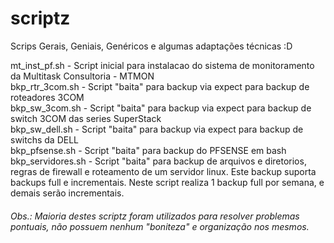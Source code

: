# scriptz
Scrips Gerais, Geniais, Genéricos e algumas adaptações técnicas  :D <br>

mt_inst_pf.sh - Script inicial para instalacao do sistema de monitoramento da Multitask Consultoria - MTMON<br>
bkp_rtr_3com.sh - Script "baita" para backup via expect para backup de roteadores 3COM<br>
bkp_sw_3com.sh - Script "baita" para backup via expect para backup de switch 3COM das series SuperStack<br>
bkp_sw_dell.sh - Script "baita" para backup via expect para backup de switchs da DELL <br>
bkp_pfsense.sh - Script "baita" para backup do PFSENSE em bash<br>
bkp_servidores.sh - Script "baita" para backup de arquivos e diretorios, regras de firewall e roteamento de um servidor linux. Este backup suporta backups full e incrementais. Neste script realiza 1 backup full por semana, e demais serão incrementais.
<br>
<h6>
Obs.: Maioria destes scriptz foram utilizados para resolver problemas pontuais, não possuem nenhum "boniteza" e organização nos mesmos.
</h6>
